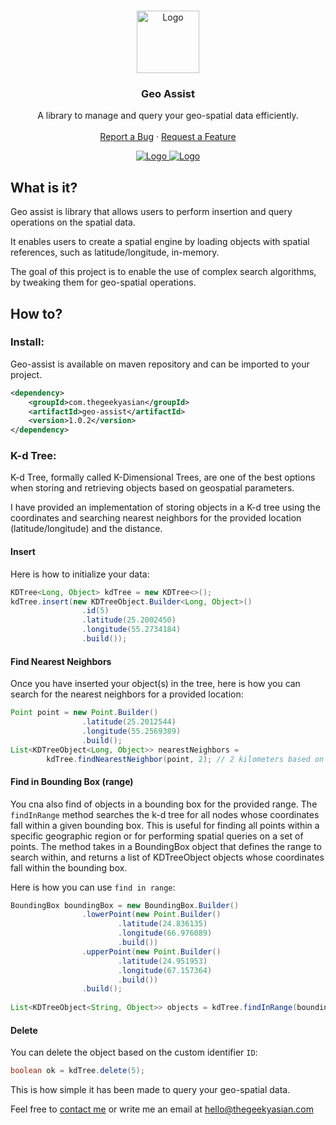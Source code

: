 <br />
<p align="center">
  <a href="https://github.com/thegeekyasian/geo-assist">
    <img src="https://user-images.githubusercontent.com/30790884/221645138-0ce492cf-bbf8-4b5c-b3b0-0d87e76806c0.png" alt="Logo" height=100>
  </a>

  <h3 align="center">Geo Assist</h3>

  <p align="center">
    A library to manage and query your geo-spatial data efficiently.
    <br />
    <br />
    <a href="https://github.com/thegeekyasian/geo-assist/issues">Report a Bug</a>
    ·
    <a href="https://github.com/thegeekyasian/geo-assist/issues">Request a Feature</a>
  </p>
  
  <p align="center">
   <a href="https://discord.gg/8Xe2Ds4BWj" target="_blank">
    <img src="https://img.shields.io/badge/discord-geoassist-purple" alt="Logo">
  </a>
  
  
   <a href="https://www.twitter.com/thegeekyasian" target="_blank">
    <img src="https://img.shields.io/badge/twitter-thegeekyasian-9cf" alt="Logo">
  </a>
  </p>
</p>

## What is it?
Geo assist is library that allows users to perform insertion and query operations on the spatial data. 

It enables users to create a spatial engine by loading objects with spatial references, such as latitude/longitude, in-memory.

The goal of this project is to enable the use of complex search algorithms, by tweaking them for geo-spatial operations.

## How to?

### Install:
Geo-assist is available on maven repository and can be imported to your project. 

```xml
<dependency>
    <groupId>com.thegeekyasian</groupId>
    <artifactId>geo-assist</artifactId>
    <version>1.0.2</version>
</dependency>
```

### K-d Tree:

K-d Tree, formally called K-Dimensional Trees, are one of the best options when storing and retrieving objects based on geospatial parameters.

I have provided an implementation of storing objects in a K-d tree using the coordinates and searching nearest neighbors for the provided location (latitude/longitude) and the distance.

#### Insert

Here is how to initialize your data:

``` java
KDTree<Long, Object> kdTree = new KDTree<>();
kdTree.insert(new KDTreeObject.Builder<Long, Object>()
				.id(5)
				.latitude(25.2002450)
				.longitude(55.2734184)
				.build());
```

#### Find Nearest Neighbors

Once you have inserted your object(s) in the tree, here is how you can search for the nearest neighbors for a provided location:

``` java
Point point = new Point.Builder()
				.latitude(25.2012544)
				.longitude(55.2569389)
				.build();
List<KDTreeObject<Long, Object>> nearestNeighbors = 
        kdTree.findNearestNeighbor(point, 2); // 2 kilometers based on haversine distance.
```

#### Find in Bounding Box (range)
You cna also find of objects in a bounding box for the provided range.
The `findInRange` method searches the k-d tree for all nodes whose coordinates fall within a given bounding box. This is useful for finding all points within a specific geographic region or for performing spatial queries on a set of points. The method takes in a BoundingBox object that defines the range to search within, and returns a list of KDTreeObject objects whose coordinates fall within the bounding box.

Here is how you can use `find in range`:
``` java
BoundingBox boundingBox = new BoundingBox.Builder()
				.lowerPoint(new Point.Builder()
						.latitude(24.836135)
						.longitude(66.976089)
						.build())
				.upperPoint(new Point.Builder()
						.latitude(24.951953)
						.longitude(67.157364)
						.build())
				.build();
				
List<KDTreeObject<String, Object>> objects = kdTree.findInRange(boundingBox);
```

#### Delete

You can delete the object based on the custom identifier `ID`:

``` java
boolean ok = kdTree.delete(5);
```

This is how simple it has been made to query your geo-spatial data.

Feel free to [contact me](https://thegeekyasian.com/contact/) or write me an email at [hello@thegeekyasian.com](mailto:hello@thegeekyasian.com)
